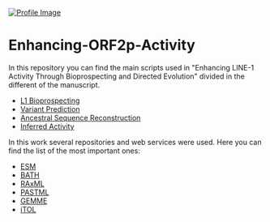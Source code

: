 [![Profile Image](https://ellipse.prbb.org/wp-content/uploads/2019/01/Foto-del-mes-Ernest_FIGUERAS_20181001_083124_CC-BY-NC-SA.jpg)](https://github.com/Juanfd-31)

# Enhancing-ORF2p-Activity

In this repository you can find the main scripts used in "Enhancing LINE-1 Activity Through Bioprospecting and Directed Evolution" divided in the different of the manuscript.

- [L1 Bioprospecting](L1%20Bioprospecting/)
- [Variant Prediction](Variant%20Prediction/)
- [Ancestral Sequence Reconstruction](Ancestral%20Sequence%20Reconstruction/)
- [Inferred Activity](Inferred%20Activity/)

In this work several repositories and web services were used. Here you can find the list of the most important ones:

- [ESM](https://github.com/facebookresearch/esm)
- [BATH](https://github.com/TravisWheelerLab/BATH/tree/main)
- [RAxML](https://cme.h-its.org/exelixis/web/software/raxml/)
- [PASTML](https://pastml.pasteur.fr/install)
- [GEMME](http://www.lcqb.upmc.fr/GEMME)
- [iTOL](https://itol.embl.de)


